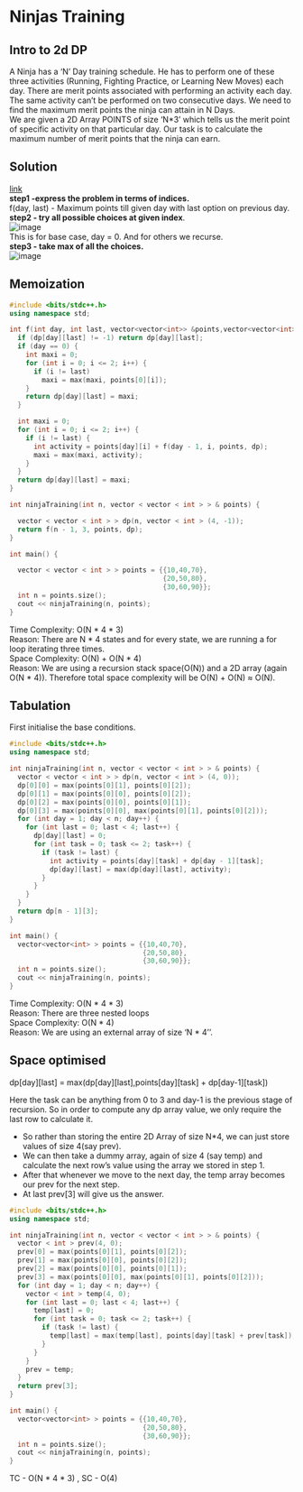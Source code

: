 # Ninjas Training  
## Intro to 2d DP  

A Ninja has a ‘N’ Day training schedule.
He has to perform one of these three activities (Running, Fighting Practice, or Learning New Moves) each day.
There are merit points associated with performing an activity each day. The same activity can’t be performed on two consecutive days.
We need to find the maximum merit points the ninja can attain in N Days.  
We are given a 2D Array POINTS of size ‘N*3’ which tells us the merit point of specific activity on that particular day.
Our task is to calculate the maximum number of merit points that the ninja can earn.  

## Solution
[link](https://takeuforward.org/data-structure/dynamic-programming-ninjas-training-dp-7/)  
**step1 -express the problem in terms of indices.**  
f(day, last) - Maximum points till given day with last option on previous day.  
**step2 - try all possible choices at given index**.  
![image](https://user-images.githubusercontent.com/56584349/177719412-e6486dfb-4a46-4641-8a06-f876c69fecb6.png)  
This is for base case, day = 0. And for others we recurse.  
**step3 - take max of all the choices.**  
![image](https://user-images.githubusercontent.com/56584349/177719871-e2ddc15c-2067-4d24-9e3c-0503aa62dfe0.png)  

## Memoization  
```cpp
#include <bits/stdc++.h>
using namespace std;

int f(int day, int last, vector<vector<int>> &points,vector<vector<int>> &dp) {
  if (dp[day][last] != -1) return dp[day][last];
  if (day == 0) {
    int maxi = 0;
    for (int i = 0; i <= 2; i++) {
      if (i != last)
        maxi = max(maxi, points[0][i]);
    }
    return dp[day][last] = maxi;
  }

  int maxi = 0;
  for (int i = 0; i <= 2; i++) {
    if (i != last) {
      int activity = points[day][i] + f(day - 1, i, points, dp);
      maxi = max(maxi, activity);
    }
  }
  return dp[day][last] = maxi;
}

int ninjaTraining(int n, vector < vector < int > > & points) {

  vector < vector < int > > dp(n, vector < int > (4, -1));
  return f(n - 1, 3, points, dp);
}

int main() {

  vector < vector < int > > points = {{10,40,70},
                                      {20,50,80},
                                      {30,60,90}};
  int n = points.size();
  cout << ninjaTraining(n, points);
}
```
Time Complexity: O(N * 4 * 3)  
Reason: There are N * 4 states and for every state, we are running a for loop iterating three times.  
Space Complexity: O(N) + O(N * 4)  
Reason: We are using a recursion stack space(O(N)) and a 2D array (again O(N * 4)). Therefore total space complexity will be O(N) + O(N) ≈ O(N).  

## Tabulation  
First initialise the base conditions. 

```cpp
#include <bits/stdc++.h>
using namespace std;

int ninjaTraining(int n, vector < vector < int > > & points) {
  vector < vector < int > > dp(n, vector < int > (4, 0));
  dp[0][0] = max(points[0][1], points[0][2]);
  dp[0][1] = max(points[0][0], points[0][2]);
  dp[0][2] = max(points[0][0], points[0][1]);
  dp[0][3] = max(points[0][0], max(points[0][1], points[0][2]));
  for (int day = 1; day < n; day++) {
    for (int last = 0; last < 4; last++) {
      dp[day][last] = 0;
      for (int task = 0; task <= 2; task++) {
        if (task != last) {
          int activity = points[day][task] + dp[day - 1][task];
          dp[day][last] = max(dp[day][last], activity);
        }
      }
    }
  }
  return dp[n - 1][3];
}

int main() {
  vector<vector<int> > points = {{10,40,70},
                                 {20,50,80},
                                 {30,60,90}};
  int n = points.size();
  cout << ninjaTraining(n, points);
}
```
Time Complexity: O(N * 4 * 3)  
Reason: There are three nested loops  
Space Complexity: O(N * 4)  
Reason: We are using an external array of size ‘N * 4’’.  

## Space optimised  

dp[day][last] =  max(dp[day][last],points[day][task] + dp[day-1][task])  

Here the task can be anything from 0 to 3 and day-1 is the previous stage of recursion.
So in order to compute any dp array value, we only require the last row to calculate it.  
- So rather than storing the entire 2D Array of size N*4, we can just store values of size 4(say prev).  
- We can then take a dummy array, again of size 4 (say temp) and calculate the next row’s value using the array we stored in step 1.  
- After that whenever we move to the next day, the temp array becomes our prev for the next step.  
- At last prev[3] will give us the answer.  

```cpp
#include <bits/stdc++.h>
using namespace std;

int ninjaTraining(int n, vector < vector < int > > & points) {
  vector < int > prev(4, 0);
  prev[0] = max(points[0][1], points[0][2]);
  prev[1] = max(points[0][0], points[0][2]);
  prev[2] = max(points[0][0], points[0][1]);
  prev[3] = max(points[0][0], max(points[0][1], points[0][2]));
  for (int day = 1; day < n; day++) {
    vector < int > temp(4, 0);
    for (int last = 0; last < 4; last++) {
      temp[last] = 0;
      for (int task = 0; task <= 2; task++) {
        if (task != last) {
          temp[last] = max(temp[last], points[day][task] + prev[task]);
        }
      }
    }
    prev = temp;
  }
  return prev[3];
}

int main() {
  vector<vector<int> > points = {{10,40,70},
                                 {20,50,80},
                                 {30,60,90}};
  int n = points.size();
  cout << ninjaTraining(n, points);
}
```

TC - O(N * 4 * 3) , SC - O(4)
